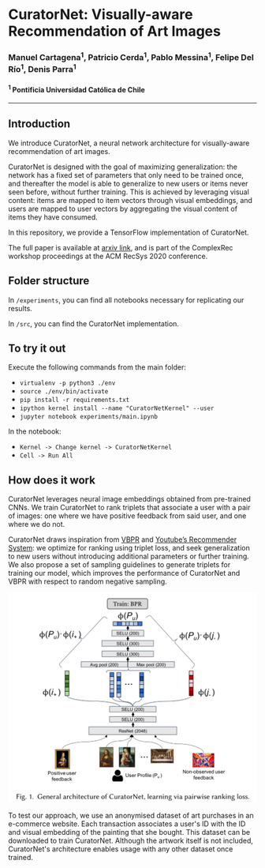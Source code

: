 # CuratorNet: Visually-aware Recommendation of Art Images

### Manuel Cartagena<sup>1</sup>, Patricio Cerda<sup>1</sup>, Pablo Messina<sup>1</sup>, Felipe Del Río<sup>1</sup>, Denis Parra<sup>1</sup>

#### <sup>1</sup> Pontificia Universidad Católica de Chile

___
## Introduction

We introduce CuratorNet, a neural network architecture for visually-aware recommendation of art images.

CuratorNet is designed with the goal of maximizing generalization: the network has a fixed set of parameters that only need to be trained once, and thereafter the model is able to generalize to new users or items never seen before, without further training. This is achieved by leveraging visual content: items are mapped to item vectors through visual embeddings, and users are mapped to user vectors by aggregating the visual content of items they have consumed.

In this repository, we provide a TensorFlow implementation of CuratorNet.

The full paper is available at [arxiv link](https://arxiv.org/abs/2009.04426), and is part of the ComplexRec workshop proceedings at the ACM RecSys 2020 conference.

## Folder structure

In `/experiments`, you can find all notebooks necessary for replicating our results.

In `/src`, you can find the CuratorNet implementation.

## To try it out
Execute the following commands from the main folder:
- `virtualenv -p python3 ./env`
- `source ./env/bin/activate`
- `pip install -r requirements.txt`
- `ipython kernel install --name "CuratorNetKernel" --user`
- `jupyter notebook experiments/main.ipynb`

In the notebook:
- `Kernel -> Change kernel -> CuratorNetKernel`
- `Cell -> Run All`

## How does it work

CuratorNet leverages neural image embeddings obtained from pre-trained CNNs. We train CuratorNet to rank triplets that associate a user with a pair of images: one where we have positive feedback from said user, and one where we do not. 

CuratorNet draws inspiration from [VBPR](https://arxiv.org/abs/1510.01784) and [Youtube’s Recommender System](https://static.googleusercontent.com/media/research.google.com/es//pubs/archive/45530.pdf): we optimize for ranking using triplet loss, and seek generalization to new users without introducing additional parameters or further training. We also propose a set of sampling guidelines to generate triplets for training our model, which improves the performance of CuratorNet and VBPR with respect to random negative sampling.

![](CuratorNet.png)


To test our approach, we use an anonymised dataset of art purchases in an e-commerce website. Each transaction associates a user's ID with the ID and visual embedding of the painting that she bought. This dataset can be downloaded to train CuratorNet. Although the artwork itself is not included, CuratorNet's architecture enables usage with any other dataset once trained.
